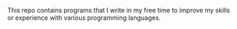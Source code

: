 This repo contains programs that I write in my free time to improve my skills or experience with various programming languages.
